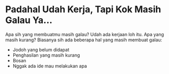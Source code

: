 # Padahal Udah Kerja, Tapi Kok Masih Galau Ya...

Apa sih yang membuatmu masih galau? Udah ada kerjaan loh itu. Apa yang masih kurang? Biasanya sih ada beberapa hal yang masih membuat galau:

- Jodoh yang belum didapat
- Penghasilan yang masih kurang
- Bosan
- Nggak ada ide mau melakukan apa
